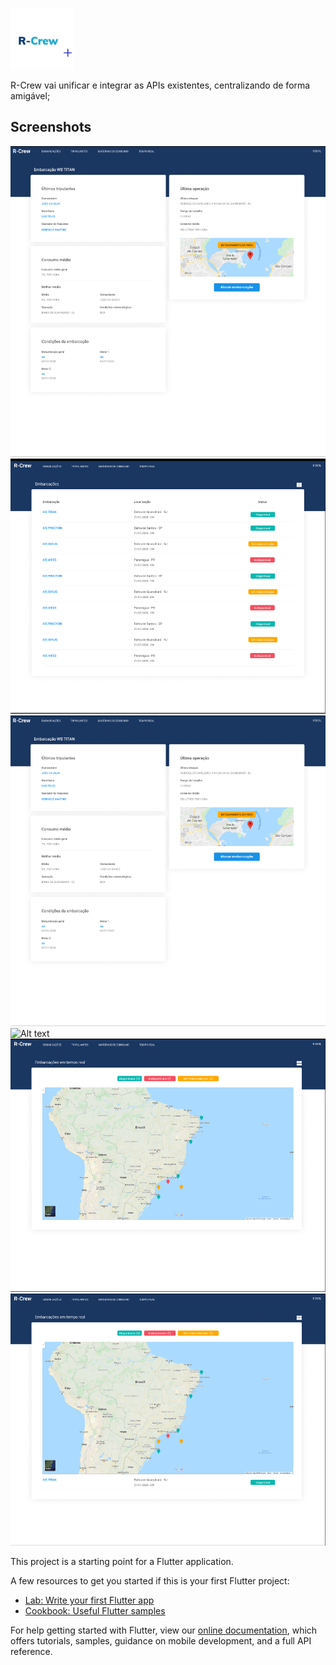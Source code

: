 ![Alt text](https://github.com/operasolucoes/rcrew_app/blob/master/assets/logo.PNG?raw=true "R-Crew")

R-Crew vai unificar e integrar as APIs existentes, centralizando de forma amigável;

## Screenshots 

![Alt text](https://github.com/operasolucoes/rcrew_app/blob/master/assets/img1.PNG?raw=true "R-Crew")
![Alt text](https://github.com/operasolucoes/rcrew_app/blob/master/assets/img2.PNG?raw=true "R-Crew")
![Alt text](https://github.com/operasolucoes/rcrew_app/blob/master/assets/img1.PNG?raw=true "R-Crew")
![Alt text](https://github.com/operasolucoes/rcrew_app/blob/master/assets/img3.PNG?raw=true "R-Crew")
![Alt text](https://github.com/operasolucoes/rcrew_app/blob/master/assets/img4.PNG?raw=true "R-Crew")
![Alt text](https://github.com/operasolucoes/rcrew_app/blob/master/assets/img5.PNG?raw=true "R-Crew")

This project is a starting point for a Flutter application.

A few resources to get you started if this is your first Flutter project:

- [Lab: Write your first Flutter app](https://flutter.dev/docs/get-started/codelab)
- [Cookbook: Useful Flutter samples](https://flutter.dev/docs/cookbook)

For help getting started with Flutter, view our
[online documentation](https://flutter.dev/docs), which offers tutorials,
samples, guidance on mobile development, and a full API reference.
